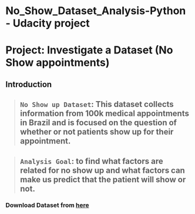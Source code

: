 # No_Show_Dataset_Analysis-Python - Udacity project

# Project: Investigate a Dataset (No Show appointments)

## Introduction
> ## `No Show up Dataset`: This dataset collects information from 100k medical appointments in Brazil and is focused on the question of whether or not patients show up for their appointment.

> ## `Analysis Goal`: to find what factors are related for no show up and what factors can make us predict that the patient will show or not.

### Download Dataset from [here](https://www.kaggle.com/joniarroba/noshowappointments)
